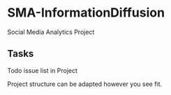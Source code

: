 # SMA-InformationDiffusion
Social Media Analytics Project

## Tasks
Todo issue list in Project

Project structure can be adapted however you see fit. 
